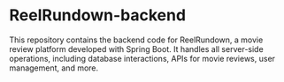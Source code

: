 # ReelRundown-backend
This repository contains the backend code for ReelRundown, a movie review platform developed with Spring Boot. It handles all server-side operations, including database interactions, APIs for movie reviews, user management, and more.
